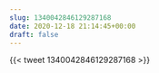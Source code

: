 ```yaml
---
slug: 1340042846129287168
date: 2020-12-18 21:14:45+00:00
draft: false
---
```


{{< tweet 1340042846129287168 >}}
